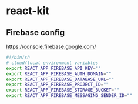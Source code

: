 # react-kit

## Firebase config

https://console.firebase.google.com/

```bash
#!/bin/sh
# cloud/local environment variables
export REACT_APP_FIREBASE_API_KEY=""
export REACT_APP_FIREBASE_AUTH_DOMAIN=""
export REACT_APP_FIREBASE_DATABASE_URL=""
export REACT_APP_FIREBASE_PROJECT_ID=""
export REACT_APP_FIREBASE_STORAGE_BUCKET=""
export REACT_APP_FIREBASE_MESSAGING_SENDER_ID=""
```
